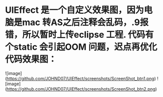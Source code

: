 # UIEffect 是一个自定义效果图，因为电脑是mac 转AS之后注释会乱码，.9报错，所以暂时上传eclipse 工程. 代码有个static 会引起OOM 问题，迟点再优化代码效果图：
![image] (https://github.com/JOHND07/UIEffect/screenshots/ScreenShot_btn1.png)
![image] (https://github.com/JOHND07/UIEffect/screenshots/ScreenShot_btn2.png)

 
